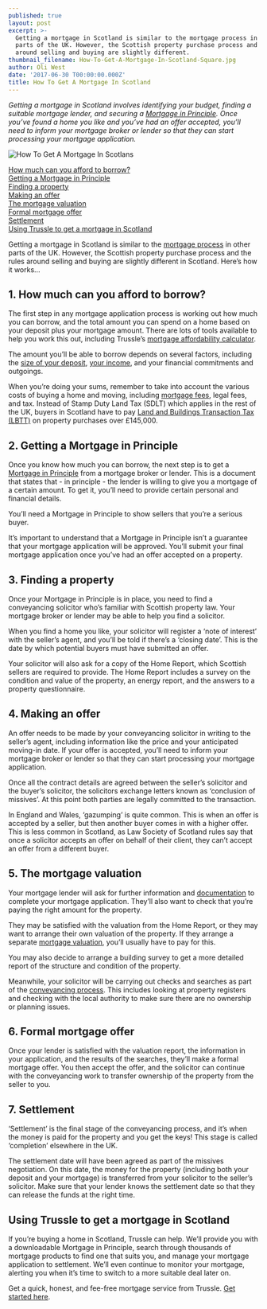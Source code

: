 ```yaml
---
published: true
layout: post
excerpt: >-
  Getting a mortgage in Scotland is similar to the mortgage process in other
  parts of the UK. However, the Scottish property purchase process and the rules
  around selling and buying are slightly different.  
thumbnail_filename: How-To-Get-A-Mortgage-In-Scotland-Square.jpg
author: Oli West
date: '2017-06-30 T00:00:00.000Z'
title: How To Get A Mortgage In Scotland
---
```

_Getting a mortgage in Scotland involves identifying your budget, finding a suitable mortgage lender, and securing a [Mortgage in Principle](https://trussle.com/blog/how-to-get-a-mortgage-in-principle-with-trussle). Once you’ve found a home you like and you’ve had an offer accepted, you’ll need to inform your mortgage broker or lender so that they can start processing your mortgage application._

![How To Get A Mortgage In Scotlans]({{site.baseurl}}/images/post_images/How-To-Get-A-Mortgage-In-Scotland.jpg)
 
[How much can you afford to borrow?](#how-much-can-you-afford-to-borrow)  
[Getting a Mortgage in Principle](#getting-a-mortgage-in-principle)  
[Finding a property](#finding-a-property)  
[Making an offer](#making-an-offer)  
[The mortgage valuation](#the-mortgage-valuation)  
[Formal mortgage offer](#formal-mortgage-offer)  
[Settlement](#settlement)  
[Using Trussle to get a mortgage in Scotland](#using-trussle-to-get-a-mortgage-in-scotland)  
 
Getting a mortgage in Scotland is similar to the [mortgage process](https://trussle.com/blog/how-to-get-a-mortgage-with-trussle) in other parts of the UK. However, the Scottish property purchase process and the rules around selling and buying are slightly different in Scotland. Here’s how it works…

## 1. How much can you afford to borrow?
The first step in any mortgage application process is working out how much you can borrow, and the total amount you can spend on a home based on your deposit plus your mortgage amount. There are lots of tools available to help you work this out, including Trussle’s [mortgage affordability calculator](https://apply.trussle.com/affordability-calculator?utm_source=blog&utm_medium=get-started-cta&utm_campaign=170503).
 
The amount you’ll be able to borrow depends on several factors, including the [size of your deposit](https://trussle.com/blog/how-your-deposit-affects-your-mortgage-rate), [your income](https://trussle.com/blog/how-salary-affects-mortgage), and your financial commitments and outgoings.
 
When you’re doing your sums, remember to take into account the various costs of buying a home and moving, including [mortgage fees](https://trussle.com/blog/fees-getting-a-mortgage), legal fees, and tax. Instead of Stamp Duty Land Tax (SDLT) which applies in the rest of the UK, buyers in Scotland have to pay [Land and Buildings Transaction Tax (LBTT)](https://www.revenue.scot/land-buildings-transaction-tax/guidance/calculating-tax-rates-and-bands) on property purchases over £145,000.

## 2. Getting a Mortgage in Principle 
Once you know how much you can borrow, the next step is to get a [Mortgage in Principle](https://trussle.com/blog/how-to-get-a-mortgage-in-principle-with-trussle) from a mortgage broker or lender. This is a document that states that - in principle - the lender is willing to give you a mortgage of a certain amount. To get it, you’ll need to provide certain personal and financial details.
 
You’ll need a Mortgage in Principle to show sellers that you’re a serious buyer. 
 
It’s important to understand that a Mortgage in Principle isn’t a guarantee that your mortgage application will be approved. You’ll submit your final mortgage application once you’ve had an offer accepted on a property.

## 3. Finding a property 
Once your Mortgage in Principle is in place, you need to find a conveyancing solicitor who’s familiar with Scottish property law. Your mortgage broker or lender may be able to help you find a solicitor.
 
When you find a home you like, your solicitor will register a ‘note of interest’ with the seller’s agent, and you’ll be told if there’s a ‘closing date’. This is the date by which potential buyers must have submitted an offer. 
 
Your solicitor will also ask for a copy of the Home Report, which Scottish sellers are required to provide. The Home Report includes a survey on the condition and value of the property, an energy report, and the answers to a property questionnaire.

## 4. Making an offer 
An offer needs to be made by your conveyancing solicitor in writing to the seller’s agent, including information like the price and your anticipated moving-in date. If your offer is accepted, you’ll need to inform your mortgage broker or lender so that they can start processing your mortgage application.
 
Once all the contract details are agreed between the seller’s solicitor and the buyer’s solicitor, the solicitors exchange letters known as ‘conclusion of missives’. At this point both parties are legally committed to the transaction.  
 
In England and Wales, ‘gazumping’ is quite common. This is when an offer is accepted by a seller, but then another buyer comes in with a higher offer. This is less common in Scotland, as Law Society of Scotland rules say that once a solicitor accepts an offer on behalf of their client, they can’t accept an offer from a different buyer.

## 5. The mortgage valuation
Your mortgage lender will ask for further information and [documentation](https://trussle.com/blog/what-documents-do-you-need-for-a-mortgage) to complete your mortgage application. They’ll also want to check that you’re paying the right amount for the property.
 
They may be satisfied with the valuation from the Home Report, or they may want to arrange their own valuation of the property. If they arrange a separate [mortgage valuation](https://trussle.com/blog/property-valuations-when-applying-for-a-mortgage), you’ll usually have to pay for this.
 
You may also decide to arrange a building survey to get a more detailed report of the structure and condition of the property. 
 
Meanwhile, your solicitor will be carrying out checks and searches as part of the [conveyancing process](https://trussle.com/blog/conveyancing-process-explained). This includes looking at property registers and checking with the local authority to make sure there are no ownership or planning issues.

## 6. Formal mortgage offer
Once your lender is satisfied with the valuation report, the information in your application, and the results of the searches, they’ll make a formal mortgage offer. You then accept the offer, and the solicitor can continue with the conveyancing work to transfer ownership of the property from the seller to you.

## 7. Settlement 
‘Settlement’ is the final stage of the conveyancing process, and it’s when the money is paid for the property and you get the keys! This stage is called ‘completion’ elsewhere in the UK.
 
The settlement date will have been agreed as part of the missives negotiation. On this date, the money for the property (including both your deposit and your mortgage) is transferred from your solicitor to the seller’s solicitor. Make sure that your lender knows the settlement date so that they can release the funds at the right time. 
 
## Using Trussle to get a mortgage in Scotland
If you’re buying a home in Scotland, Trussle can help. We’ll provide you with a downloadable Mortgage in Principle, search through thousands of mortgage products to find one that suits you, and manage your mortgage application to settlement. We’ll even continue to monitor your mortgage, alerting you when it’s time to switch to a more suitable deal later on.
 
Get a quick, honest, and fee-free mortgage service from Trussle. [Get started here](https://apply.trussle.com/affordability-calculator?utm_source=blog&utm_medium=get-started-cta&utm_campaign=170503).